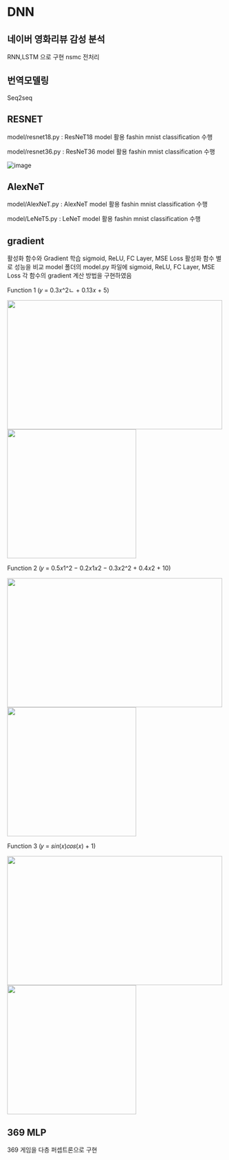 # DNN

## 네이버 영화리뷰 감성 분석
RNN,LSTM 으로 구현
nsmc 전처리

## 번역모델링
Seq2seq



## RESNET
model/resnet18.py : ResNeT18 model 활용 fashin mnist classification 수행

model/resnet36.py : ResNeT36 model 활용 fashin mnist classification 수행

![image](https://user-images.githubusercontent.com/79688191/145777750-0765954b-2a8e-4c31-af10-d832b7dada57.png)

## AlexNeT
model/AlexNeT.py : AlexNeT model 활용 fashin mnist classification 수행

model/LeNeT5.py : LeNeT model 활용 fashin mnist classification 수행



## gradient
활성화 함수와 Gradient 학습
sigmoid, ReLU, FC Layer, MSE Loss 
활성화 함수 별로 성능을 비교
model 폴더의 model.py 파일에 sigmoid, ReLU, FC Layer, MSE Loss 각 함수의 gradient 계산 방법을 구현하였음

Function 1 (𝑦 = 0.3𝑥^2ㄴ + 0.13𝑥 + 5)

<img src="https://user-images.githubusercontent.com/79688191/145775487-f6b8ba9b-1341-4bf7-b9d9-3d14b6f9c33b.png"  width="500" height="300"/>
<img src="https://user-images.githubusercontent.com/79688191/145775550-8aa75f34-0c46-470b-820d-65d427549f0c.png" width="300" height="300"/>

Function 2 (𝑦 = 0.5𝑥1^2 − 0.2𝑥1𝑥2 − 0.3𝑥2^2 + 0.4𝑥2 + 10) 

<img src="https://user-images.githubusercontent.com/79688191/145775655-357288ec-8297-4246-bc30-42cde1a4f1d9.png" width="500" height="300"/>
<img src="https://user-images.githubusercontent.com/79688191/145775721-8ff89905-32d8-42f9-b08b-c77f0bb37ff3.png" width="300" height="300"/>


Function 3 (𝑦 = 𝑠𝑖𝑛(𝑥)𝑐𝑜𝑠(𝑥) + 1)

<img src="https://user-images.githubusercontent.com/79688191/145775770-a513a499-ca40-44fd-9a22-abbfdcca6863.png" width="500" height="300"/>
<img src="https://user-images.githubusercontent.com/79688191/145775829-97b3959c-399c-4cdf-a4b4-2cb988b7148a.png" width="300" height="300"/>





## 369 MLP
369 게임을 다층 퍼셉트론으로 구현
